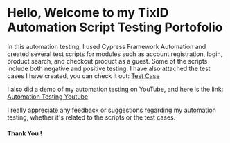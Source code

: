 # Hello, Welcome to my TixID Automation Script Testing Portofolio

In this automation testing, I used Cypress Framework Automation and created several test scripts for modules such as account registration, login, product search, and checkout product as a guest. Some of the scripts include both negative and positive testing. I have also attached the test cases I have created, you can check it out:
[Test Case](https://docs.google.com/spreadsheets/d/1MucMfKqVfSVyGGydLRN6j3IEYSKMXpX3/edit?usp=drive_link&ouid=105477547081568222128&rtpof=true&sd=true)

I also did a demo of my automation testing on YouTube, and here is the link:
[Automation Testing Youtube](https://youtu.be/o7vtBAgxZXI)

I really appreciate any feedback or suggestions regarding my automation testing, whether it's related to the scripts or the test cases.

#### Thank You !